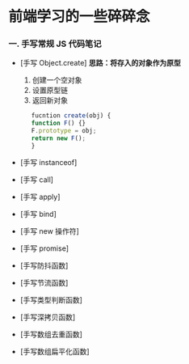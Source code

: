 # 前端学习的一些碎碎念

### 一. 手写常规 JS 代码笔记

- [手写 Object.create]
  **思路：将存入的对象作为原型**

  1. 创建一个空对象
  2. 设置原型链
  3. 返回新对象

  ```ts
     fucntion create(obj) {
     function F() {}
     F.prototype = obj;
     return new F();
     }
  ```

- [手写 instanceof]
- [手写 call]
- [手写 apply]
- [手写 bind]
- [手写 new 操作符]
- [手写 promise]
- [手写防抖函数]
- [手写节流函数]
- [手写类型判断函数]
- [手写深拷贝函数]
- [手写数组去重函数]
- [手写数组扁平化函数]
